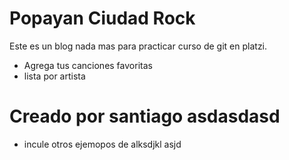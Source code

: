 # Popayan Ciudad Rock

Este es un blog nada mas para practicar curso de git en platzi.
* Agrega tus canciones favoritas
* lista por artista

# Creado por santiago asdasdasd
* incule otros ejemopos de alksdjkl asjd